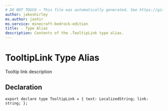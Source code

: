 ```yaml
---
# DO NOT TOUCH — This file was automatically generated. See https://github.com/mojang/minecraftapidocsgenerator to modify descriptions, examples, etc.
author: jakeshirley
ms.author: jashir
ms.service: minecraft-bedrock-edition
title: . Type Alias
description: Contents of the .TooltipLink type alias.
---
```

# TooltipLink Type Alias

Tooltip link description

## Declaration
`export declare type TooltipLink = {
    text: LocalizedString;
    link: string;
};`
